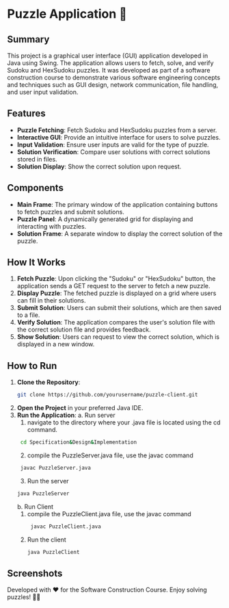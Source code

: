 # Puzzle Application 🧩

## Summary

This project is a graphical user interface (GUI) application developed in Java using Swing. The application allows users to fetch, solve, and verify Sudoku and HexSudoku puzzles. It was developed as part of a software construction course to demonstrate various software engineering concepts and techniques such as GUI design, network communication, file handling, and user input validation.

## Features

- **Puzzle Fetching**: Fetch Sudoku and HexSudoku puzzles from a server.
- **Interactive GUI**: Provide an intuitive interface for users to solve puzzles.
- **Input Validation**: Ensure user inputs are valid for the type of puzzle.
- **Solution Verification**: Compare user solutions with correct solutions stored in files.
- **Solution Display**: Show the correct solution upon request.

## Components

- **Main Frame**: The primary window of the application containing buttons to fetch puzzles and submit solutions.
- **Puzzle Panel**: A dynamically generated grid for displaying and interacting with puzzles.
- **Solution Frame**: A separate window to display the correct solution of the puzzle.

## How It Works

1. **Fetch Puzzle**: Upon clicking the "Sudoku" or "HexSudoku" button, the application sends a GET request to the server to fetch a new puzzle.
2. **Display Puzzle**: The fetched puzzle is displayed on a grid where users can fill in their solutions.
3. **Submit Solution**: Users can submit their solutions, which are then saved to a file.
4. **Verify Solution**: The application compares the user's solution file with the correct solution file and provides feedback.
5. **Show Solution**: Users can request to view the correct solution, which is displayed in a new window.

## How to Run

1. **Clone the Repository**: 
    ```sh
    git clone https://github.com/yourusername/puzzle-client.git
    ```
2. **Open the Project** in your preferred Java IDE.
3. **Run the Application**:
   a. Run server
     1. navigate to the directory where your .java file is located using the cd command.
     ```sh
      cd Specification&Design&Implementation
      ```
     2. compile the PuzzleServer.java file, use the javac command
     ```sh
      javac PuzzleServer.java
      ```
     3. Run the server
      ```sh
      java PuzzleServer
      ```
    b. Run Client
    1. compile the PuzzleClient.java file, use the javac command
       ```sh
        javac PuzzleClient.java
        ```
   3. Run the client
        ```sh
        java PuzzleClient
        ```

## Screenshots


Developed with ❤️ for the Software Construction Course. Enjoy solving puzzles! 🧩✨
